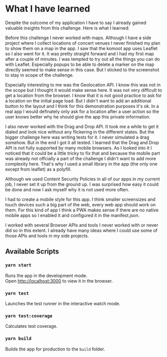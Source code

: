 # What I have learned
Despite the outcome of my application I have to say I already gained valuable insights from this challenge. Here is what I learned:

Before this challenge I never worked with maps. Although I have a side project where I collect locations of concert venues I never finished my plan to show them on a map in the app. I saw that the komoot app uses Leaflet so I also went for it. It was pretty straight forward and I had my first map after a couple of minutes. I was tempted to try out all the things you can do with Leaflet. Especially popups to be able to delete a marker on the map directly seemed to make sense in this case. But I sticked to the screenshot to stay in scope of the challenge.

Especially interesting to me was the Geolocation API. I know this was not in the scope but I thought it would make sense here. It was not very difficult to get a location from the browser. I know that it is not good practice to ask for a location on the initial page load. But I didn't want to add an additional button to the layout and I think for this demonstration purposes it's ok. In a real app I would definately only ask for a location after a user action so the user knows better why he should give the app this private information.

I also never worked with the Drag and Drop API. It took me a while to get it dialed and look nice without any flickering in the different states. But the bigger challenge here was writing tests for it. I never simulated a drag somehow. But in the end I got it all tested. I learned that the Drag and Drop API is not fully supported by many mobile browsers. As I looked into it I noticed that it could be a little tricky to fix that and because the mobile part was already not offcially a part of the challenge I didn't want to add more complexity here. That's why I used a small library in the app (the only one except from leaflet) as a polyfill.

Although we used Content Security Policies in all of our apps in my current job, I never set it up from the ground up. I was surprised how easy it could be done and now I ask myself why it is not used more often.

I had to create a mobile style for this app. I think smaller screensizes and touch devices such a big part of the web, every web app should work on them. For this kind of app I think a PWA makes sense if there are no native mobile apps so I enabled it and configured it in the manifest.json.

I worked with several Browser APIs and tools I never worked with or never did so in this extent. I already have many ideas where I could use some of those APIs and tools in my side projects.

## Available Scripts

### `yarn start`

Runs the app in the development mode.<br />
Open [http://localhost:3000](http://localhost:3000) to view it in the browser.

### `yarn test`

Launches the test runner in the interactive watch mode.

### `yarn test:coverage`

Calculates test coverage.

### `yarn build`

Builds the app for production to the `build` folder.